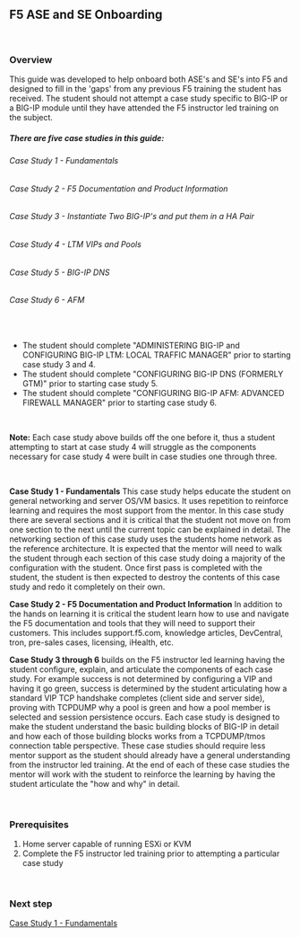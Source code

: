 ## F5 ASE and SE Onboarding

<br/>  

### Overview  

This guide was developed to help onboard both ASE's and SE's into F5 and designed to fill in the 'gaps' from any previous F5 training the student has received.  The student should not attempt a case study specific to BIG-IP or a BIG-IP module until they have attended the F5 instructor led training on the subject.  
  

##### There are five case studies in this guide:  

###### Case Study 1 - Fundamentals  
###### Case Study 2 - F5 Documentation and Product Information  
###### Case Study 3 - Instantiate Two BIG-IP's and put them in a HA Pair  
###### Case Study 4 - LTM VIPs and Pools  
###### Case Study 5 - BIG-IP DNS  
###### Case Study 6 - AFM  

<br/>  

- The student should complete "ADMINISTERING BIG-IP and CONFIGURING BIG-IP LTM: LOCAL TRAFFIC MANAGER" prior to starting case study 3 and 4.  
- The student should complete "CONFIGURING BIG-IP DNS (FORMERLY GTM)" prior to starting case study 5.  
- The student should complete "CONFIGURING BIG-IP AFM: ADVANCED FIREWALL MANAGER" prior to starting case study 6.  
<br/>  

__Note:__ Each case study above builds off the one before it, thus a student attempting to start at case study 4 will struggle as the components necessary for case study 4 were built in case studies one through three.  

<br/>  

__Case Study 1 - Fundamentals__ This case study helps educate the student on general networking and server OS/VM basics. It uses repetition to reinforce learning and requires the most support from the mentor.  In this case study there are several sections and it is critical that the student not move on from one section to the next until the current topic can be explained in detail.  The networking section of this case study uses the students home network as the reference architecture.   It is expected that the mentor will need to walk the student through each section of this case study doing a majority of the configuration with the student.  Once first pass is completed with the student, the student is then expected to destroy the contents of this case study and redo it completely on their own.    

__Case Study 2 - F5 Documentation and Product Information__  In addition to the hands on learning it is critical the student learn how to use and navigate the F5 documentation and tools that they will need to support their customers.  This includes support.f5.com, knowledge articles, DevCentral, tron, pre-sales cases, licensing, iHealth, etc.  

__Case Study 3 through 6__ builds on the F5 instructor led learning having the student configure, explain, and articulate the components of each case study.  For example success is not determined by configuring a VIP and having it go green, success is determined by the student articulating how a standard VIP TCP handshake completes (client side and server side), proving with TCPDUMP why a pool is green and how a pool member is selected and session persistence occurs.  Each case study is designed to make the student understand the basic building blocks of BIG-IP in detail and how each of those building blocks works from a TCPDUMP/tmos connection table perspective. These case studies should require less mentor support as the student should already have a general understanding from the instructor led training.  At the end of each of these case studies the mentor will work with the student to reinforce the learning by having the student articulate the "how and why" in detail.


<br/>  

### Prerequisites  

1. Home server capable of running ESXi or KVM
2. Complete the F5 instructor led training prior to attempting a particular case study


<br/>  

### Next step  

[Case Study 1 - Fundamentals](https://github.com/grmarxer/Onboarding/blob/master/Case_Study_1-Fundamentals.md)  








